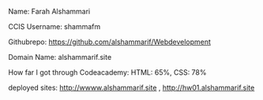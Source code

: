 Name: Farah Alshammari

CCIS Username: shammafm

Githubrepo: https://github.com/alshammarif/Webdevelopment

Domain Name: alshammarif.site

How far I got through Codeacademy: HTML: 65%, CSS: 78%

deployed sites: http://wwww.alshammarif.site , http://hw01.alshammarif.site 
